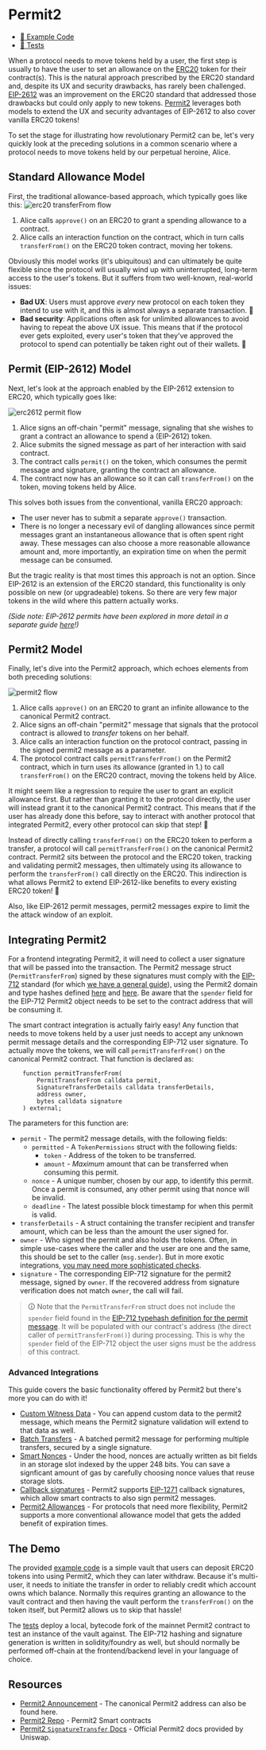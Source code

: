 # Permit2
- [📜 Example Code](./Permit2Vault.sol)
- [🐞 Tests](../../test/Permit2Vault.t.sol)

When a protocol needs to move tokens held by a user, the first step is usually to have the user to set an allowance on the [ERC20](https://eips.ethereum.org/EIPS/eip-20) token for their contract(s). This is the natural approach prescribed by the ERC20 standard and, despite its UX and security drawbacks, has rarely been challenged. [EIP-2612](https://eips.ethereum.org/EIPS/eip-2612) was an improvement on the ERC20 standard that addressed those drawbacks but could only apply to new tokens. [Permit2](https://github.com/Uniswap/permit2) leverages both models to extend the UX and security advantages of EIP-2612 to also cover vanilla ERC20 tokens!

To set the stage for illustrating how revolutionary Permit2 can be, let's very quickly look at the preceding solutions in a common scenario where a protocol needs to move tokens held by our perpetual heroine, Alice.

## Standard Allowance Model

First, the traditional allowance-based approach, which typically goes like this:
![erc20 transferFrom flow](./erc20-transferFrom.png)

1. Alice calls `approve()` on an ERC20 to grant a spending allowance to a contract.
2. Alice calls an interaction function on the contract, which in turn calls `transferFrom()` on the ERC20 token contract, moving her tokens.

Obviously this model works (it's ubiquitous) and can ultimately be quite flexible since the protocol will usually wind up with uninterrupted, long-term access to the user's tokens. But it suffers from two well-known, real-world issues:

- **Bad UX**: Users must approve *every* new protocol on each token they intend to use with it, and this is almost always a separate transaction. 💸
- **Bad security**: Applications often ask for unlimited allowances to avoid having to repeat the above UX issue. This means that if the protocol ever gets exploited, every user's token that they've approved the protocol to spend can potentially be taken right out of their wallets. 🙈

## Permit (EIP-2612) Model
Next, let's look at the approach enabled by the EIP-2612 extension to ERC20, which typically goes like:

![erc2612 permit flow](./erc2612-permit.png)

1. Alice signs an off-chain "permit" message, signaling that she wishes to grant a contract an allowance to spend a (EIP-2612) token.
2. Alice submits the signed message as part of her interaction with said contract.
3. The contract calls `permit()` on the token, which consumes the permit message and signature, granting the contract an allowance.
4. The contract now has an allowance so it can call `transferFrom()` on the token, moving tokens held by Alice.

This solves both issues from the conventional, vanilla ERC20 approach:
- The user never has to submit a separate `approve()` transaction.
- There is no longer a necessary evil of dangling allowances since permit messages grant an instantaneous allowance that is often spent right away. These messages can also choose a more reasonable allowance amount and, more importantly, an expiration time on when the permit message can be consumed.

But the tragic reality is that most times this approach is not an option. Since EIP-2612 is an extension of the ERC20 standard, this functionality is only possible on new (or upgradeable) tokens. So there are very few major tokens in the wild where this pattern actually works.

*(Side note: EIP-2612 permits have been explored in more detail in a separate guide [here](../erc20-permit)!)*

## Permit2 Model

Finally, let's dive into the Permit2 approach, which echoes elements from both preceding solutions:

![permit2 flow](./permit2-permitTransferFrom.png)

1. Alice calls `approve()` on an ERC20 to grant an infinite allowance to the canonical Permit2 contract.
2. Alice signs an off-chain "permit2" message that signals that the protocol contract is allowed to *transfer* tokens on her behalf.
3. Alice calls an interaction function on the protocol contract, passing in the signed permit2 message as a parameter.
4. The protocol contract calls `permitTransferFrom()` on the Permit2 contract, which in turn uses its allowance (granted in 1.) to call `transferFrom()` on the ERC20 contract, moving the tokens held by Alice.

It might seem like a regression to require the user to grant an explicit allowance first. But rather than granting it to the protocol directly, the user will instead grant it to the canonical Permit2 contract. This means that if the user has already done this before, say to interact with another protocol that integrated Permit2, every other protocol can skip that step! 🎉

Instead of directly calling `transferFrom()` on the ERC20 token to perform a transfer, a protocol will call `permitTransferFrom()` on the canonical Permit2 contract. Permit2 sits between the protocol and the ERC20 token, tracking and validating permit2 messages, then ultimately using its allowance to perform the `transferFrom()` call directly on the ERC20. This indirection is what allows Permit2 to extend EIP-2612-like benefits to every existing ERC20 token! 🎉

Also, like EIP-2612 permit messages, permit2 messages expire to limit the the attack window of an exploit. 

## Integrating Permit2

For a frontend integrating Permit2, it will need to collect a user signature that will be passed into the transaction. The Permit2 message struct (`PermitTransferFrom`) signed by these signatures must comply with the [EIP-712](https://eips.ethereum.org/EIPS/eip-712) standard (for which [we have a general guide](../eip712-signed-messages/)), using the Permit2 domain and type hashes defined [here](https://github.com/Uniswap/permit2/blob/main/src/EIP712.sol) and [here](https://github.com/Uniswap/permit2/blob/main/src/libraries/PermitHash.sol). Be aware that the `spender` field for the EIP-712 Permit2 object needs to be set to the contract address that will be consuming it.

The smart contract integration is actually fairly easy! Any function that needs to move tokens held by a user just needs to accept any unknown permit message details and the corresponding EIP-712 user signature. To actually move the tokens, we will call `permitTransferFrom()` on the canonical Permit2 contract. That function is declared as:

```solidity
    function permitTransferFrom(
        PermitTransferFrom calldata permit,
        SignatureTransferDetails calldata transferDetails,
        address owner,
        bytes calldata signature
    ) external;
```

The parameters for this function are:
- `permit` - The permit2 message details, with the following fields:
    - `permitted` - A `TokenPermissions` struct with the following fields:
        - `token` - Address of the token to be transferred.
        - `amount` - *Maximum* amount that can be transferred when consuming this permit.
    - `nonce` - A unique number, chosen by our app, to identify this permit. Once a permit is consumed, any other permit using that nonce will be invalid.
    - `deadline` - The latest possible block timestamp for when this permit is valid.
- `transferDetails` - A struct containing the transfer recipient and transfer amount, which can be less than the amount the user signed for.
-  `owner` - Who signed the permit and also holds the tokens. Often, in simple use-cases where the caller and the user are one and the same, this should be set to the caller (`msg.sender`). But in more exotic integrations, [you may need more sophisticated checks](https://docs.uniswap.org/contracts/permit2/reference/signature-transfer#security-considerations).
- `signature` - The corresponding EIP-712 signature for the permit2 message, signed by `owner`. If the recovered address from signature verification does not match `owner`, the call will fail.

> 🛈 Note that the `PermitTransferFrom` struct does not include the `spender` field found in the [EIP-712 typehash definition for the permit message](https://github.com/Uniswap/permit2/blob/main/src/libraries/PermitHash.sol#L21). It will be populated with our contract's address (the direct caller of `permitTransferFrom()`) during processing. This is why the `spender` field of the EIP-712 object the user signs must be the address of this contract.

### Advanced Integrations
This guide covers the basic functionality offered by Permit2 but there's more you can do with it!
- [Custom Witness Data](https://docs.uniswap.org/contracts/permit2/reference/signature-transfer#single-permitwitnesstransferfrom) - You can append custom data to the permit2 message, which means the Permit2 signature validation will extend to that data as well.
- [Batch Transfers](https://docs.uniswap.org/contracts/permit2/reference/signature-transfer#batched-permittransferfrom) - A batched permit2 message for performing multiple transfers, secured by a single signature.
- [Smart Nonces](https://docs.uniswap.org/contracts/permit2/reference/signature-transfer#nonce-schema) - Under the hood, nonces are actually written as bit fields in an storage slot indexed by the upper 248 bits. You can save a signficant amount of gas by carefully choosing nonce values that reuse storage slots.
- [Callback signatures](https://github.com/Uniswap/permit2/blob/main/src/libraries/SignatureVerification.sol#L43) - Permit2 supports [EIP-1271](https://eips.ethereum.org/EIPS/eip-1271) callback signatures, which allow smart contracts to also sign permit2 messages.
- [Permit2 Allowances](https://docs.uniswap.org/contracts/permit2/reference/allowance-transfer) - For protocols that need more flexibility, Permit2 supports a more conventional allowance model that gets the added benefit of expiration times. 

## The Demo

The provided [example code](./Permit2Vault.sol) is a simple vault that users can deposit ERC20 tokens into using Permit2, which they can later withdraw. Because it's multi-user, it needs to initiate the transfer in order to reliably credit which account owns which balance. Normally this requires granting an allowance to the vault contract and then having the vault perform the `transferFrom()` on the token itself, but Permit2 allows us to skip that hassle!

The [tests](../../test/Permit2Vault.t.sol) deploy a local, bytecode fork of the mainnet Permit2 contract  to test an instance of the vault against. The EIP-712 hashing and signature generation is written in solidity/foundry as well, but should normally be performed off-chain at the frontend/backend level in your language of choice.

## Resources
- [Permit2 Announcement](https://uniswap.org/blog/permit2-and-universal-router?utm_source=tldrnewsletter) - The canonical Permit2 address can also be found here.
- [Permit2 Repo](https://github.com/Uniswap/permit2) - Permit2 Smart contracts
- [Permit2 `SignatureTransfer` Docs](https://docs.uniswap.org/contracts/permit2/reference/signature-transfer) - Official Permit2 docs provided by Uniswap.
